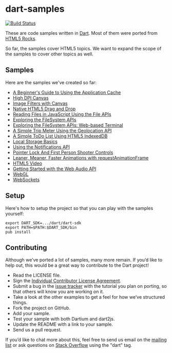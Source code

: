 dart-samples
============

[![Build Status](https://drone.io/github.com/dart-lang/dart-samples/status.png)](https://drone.io/github.com/dart-lang/dart-samples/latest)

These are code samples written in [Dart](http://www.dartlang.org).
Most of them were ported from [HTML5 Rocks](http://www.html5rocks.com/).

So far, the samples cover HTML5 topics. We want to expand the scope of the
samples to cover other topics as well.

Samples
-------

Here are the samples we've created so far:

* [A Beginner's Guide to Using the Application Cache](https://github.com/dart-lang/dart-html5-samples/tree/master/web/appcache/beginner)
* [High DPI Canvas](https://github.com/dart-lang/dart-html5-samples/tree/master/web/canvas/hidpi)
* [Image Filters with Canvas](https://github.com/dart-lang/dart-html5-samples/tree/master/web/canvas/imagefilters)
* [Native HTML5 Drag and Drop](https://github.com/dart-lang/dart-html5-samples/tree/master/web/dnd/basics)
* [Reading Files in JavaScript Using the File APIs](https://github.com/dart-lang/dart-html5-samples/tree/master/web/file/dndfiles)
* [Exploring the FileSystem APIs](https://github.com/dart-lang/dart-html5-samples/tree/master/web/file/filesystem)
* [Exploring the FileSystem APIs: Web-based Terminal](https://github.com/dart-lang/dart-html5-samples/tree/master/web/file/terminal)
* [A Simple Trip Meter Using the Geolocation API](https://github.com/dart-lang/dart-html5-samples/tree/master/web/geolocation/trip_meter)
* [A Simple ToDo List Using HTML5 IndexedDB](https://github.com/dart-lang/dart-html5-samples/tree/master/web/indexeddb/todo)
* [Local Storage Basics](https://github.com/dart-lang/dart-html5-samples/tree/master/web/localstorage/basics)
* [Using the Notifications API](https://github.com/dart-lang/dart-html5-samples/tree/master/web/notifications/quick)
* [Pointer Lock And First Person Shooter Controls](https://github.com/dart-lang/dart-html5-samples/tree/master/web/pointerlock/fps)
* [Leaner, Meaner, Faster Animations with requestAnimationFrame](https://github.com/dart-lang/dart-html5-samples/tree/master/web/speed/animations)
* [HTML5 Video](https://github.com/dart-lang/dart-html5-samples/tree/master/web/video/basics)
* [Getting Started with the Web Audio API](https://github.com/dart-lang/dart-html5-samples/tree/master/web/webaudio/intro)
* [WebGL](https://github.com/dart-lang/dart-html5-samples/tree/master/web/webgl)
* [WebSockets](https://github.com/dart-lang/dart-html5-samples/tree/master/web/websockets/basics)

Setup
-----

Here's how to setup the project so that you can play with the samples
yourself:

	export DART_SDK=.../dart/dart-sdk
	export PATH=$PATH:$DART_SDK/bin
	pub install

Contributing
------------

Although we’ve ported a lot of samples, many more remain. If you’d like to
help out, this would be a great way to contribute to the Dart project!

* Read the LICENSE file.
* Sign the [Individual Contributor License Agreement](http://code.google.com/legal/individual-cla-v1.0.html).
* Submit a bug in the [issue tracker](https://github.com/dart-lang/dart-html5-samples/issues) with the tutorial you plan on porting, so that others will know you are working on it.
* Take a look at the other examples to get a feel for how we’ve structured things.
* Fork the project on GitHub.
* Add your sample.
* Test your sample with both Dartium and dart2js.
* Update the README with a link to your sample.
* Send us a pull request.

If you’d like to chat more about this, feel free to send us email on the
[mailing list](https://groups.google.com/a/dartlang.org/forum/#!forum/misc)
or ask questions on
[Stack Overflow](http://stackoverflow.com/tags/dart)
using the "dart" tag.
